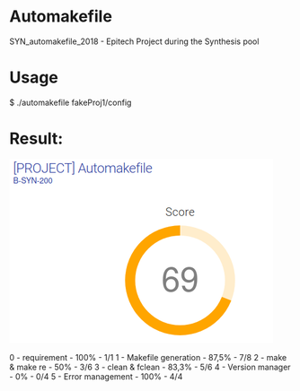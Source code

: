 # Automakefile
SYN_automakefile_2018 - Epitech Project during the Synthesis pool 

# Usage

$ ./automakefile fakeProj1/config

# Result:

![Total percentage:](sources/Screenshot.png)

0 - requirement - 100% - 1/1
1 - Makefile generation - 87,5% - 7/8
2 - make & make re - 50% - 3/6
3 - clean & fclean - 83,3% - 5/6
4 - Version manager - 0% - 0/4
5 - Error management - 100% - 4/4
